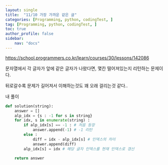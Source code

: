 ```yaml
---
layout: single
title:  "11/10 가장 가까운 같은 글"
categories: [Programming, python, codingTest, ]
tag: [Programming, python, codingTest, ]
toc: true
author_profile: false
sidebar:
    nav: "docs"
---
```


https://school.programmers.co.kr/learn/courses/30/lessons/142086



문자열에서 각 글자가 앞에 같은 글자가 나왔다면, 몇칸 떨어져있는지 리턴하는 문제이다.

뒤로갈수록 문제가 길어져서 이해하는것도 꽤 오래 걸리는것 같다..



내 풀이

```python
def solution(string):
    answer = []
    alp_idx = {s : -1 for s in string}
    for idx, s in enumerate(string) :
        if alp_idx[s] == -1 : # 처음 등장
            answer.append(-1) # -1 리턴
        else :
            diff = idx - alp_idx[s] # 인덱스의 차이
            answer.append(diff)
        alp_idx[s] = idx # 해당 글자 인덱스를 현재 인덱스로 갱신
        
    return answer
```

